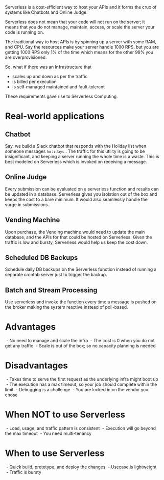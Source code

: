 Serverless is a cost-efficient way to host your APIs and it forms the crux of systems like Chatbots and Online Judge.

Serverless does not mean that your code will not run on the server; it means that you do not manage, maintain, access, or scale the server your code is running on.

The traditional way to host APIs is by spinning up a server with some RAM, and CPU. Say the resources make your server handle 1000 RPS, but you are getting 1000 RPS only 1% of the time which means for the other 99% you are overprovisioned.

So, what if there was an Infrastructure that

- scales up and down as per the traffic
- is billed per execution
- is self-managed maintained and fault-tolerant

These requirements gave rise to Serverless Computing.

# Real-world applications

## Chatbot

Say, we build a Slack chatbot that responds with the Holiday list when someone messages `holidays` . The traffic for this utility is going to be insignificant, and keeping a server running the whole time is a waste. This is best modeled on Serverless which is invoked on receiving a message.

## Online Judge

Every submission can be evaluated on a serverless function and results can be updated in a database. Serverless gives you isolation out of the box and keeps the cost to a bare minimum. It would also seamlessly handle the surge in submissions.

## Vending Machine

Upon purchase, the Vending machine would need to update the main database, and the APIs for that could be hosted on Serverless. Given the traffic is low and bursty, Serverless would help us keep the cost down.

## Scheduled DB Backups

Schedule daily DB backups on the Serverless function instead of running a separate crontab server just to trigger the backup.

## Batch and Stream Processing

Use serverless and invoke the function every time a message is pushed on the broker making the system reactive instead of poll-based.

# Advantages

 - No need to manage and scale the infra
 - The cost is 0 when you do not get any traffic
 - Scale is out of the box; so no capacity planning is needed

# Disadvantages

 - Takes time to serve the first request as the underlying infra might boot up
 - The execution has a max timeout, so your job should complete within the limit
 - Debugging is a challenge
 - You are locked in on the vendor you chose

# When NOT to use Serverless

 - Load, usage, and traffic pattern is consistent
 - Execution will go beyond the max timeout
 - You need multi-tenancy

# When to use Serverless

 - Quick build, prototype, and deploy the changes
 - Usecase is lightweight
 - Traffic is bursty